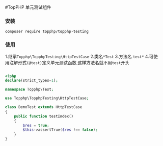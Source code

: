 #TopPHP 单元测试组件

### 安装

```
composer require topphp/topphp-testing
```

### 使用

1.继承`Topphp\TopphpTesting\HttpTestCase`
2.类名`*Test`
3.方法名 `test*`
4.可使用注解形式`(@test)`定义单元测试函数,这样方法名就不用`test`开头

```php

<?php
declare(strict_types=1);

namespace Topphp\Test;

use Topphp\TopphpTesting\HttpTestCase;

class DemoTest extends HttpTestCase
{
    public function testIndex()
    {
        $res = true;
        $this->assertTrue($res !== false);
    }
}
```